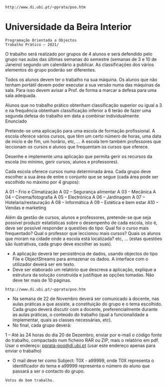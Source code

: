 ```
http://www.di.ubi.pt/~pprata/poo.htm
```
# Universidade da Beira Interior

```
Programação Orientada a Objectos
Trabalho Prático – 2021/
```
O trabalho será realizado por grupos de 4 alunos e será defendido pelo grupo nas aulas das
últimas semanas do semestre (semanas de 3 e 10 de Janeiro) segundo um calendário a publicar.
As classificações dos vários elementos do grupo poderão ser diferentes.

Todos os alunos devem ter o trabalho na sua máquina. Os alunos que não tenham portátil devem
poder executar a sua versão numa das máquinas da sala. Para isso devem avisar a Prof. de
forma a marcar a defesa para uma sala adequada.

Alunos que no trabalho prático obtenham classificação superior ou igual a 3 e na frequência
obtenham classificação inferior a 6 terão de fazer uma segunda defesa do trabalho em data a
combinar individualmente.
Enunciado

Pretende-se uma aplicação para uma escola de formação profissional. A escola oferece vários
cursos, que têm um certo número de horas, uma data de início e de fim, um horário, etc, ...
A escola tem também professores que leccionam os cursos e alunos que frequentam os cursos
que oferece.

Desenhe e implemente uma aplicação que permita gerir os recursos da escola (no mínimo, gerir
cursos, alunos e professores).

Cada escola oferece cursos numa determinada área. Cada grupo deve escolher a sua área de entre
o conjunto que se segue (cada área pode ser escolhido no máximo por 4 grupos):

A 01 – Frio e Climatização
A 02 – Segurança alimentar
A 03 – Mecânica
A 04 – Cinema/fotografia
A 05 – Electrónica
A 06 – Jardinagem
A 07 – Hotelaria/restauração
A 08 – Informática
A 09 – Estética e bem estar
A10 – Vendas e marketing

Além da gestão de cursos, alunos e professores, pretende-se que seja possível produzir
estatísticas sobre o desempenho de cada escola, isto é, deve ser possível responder a questões do
tipo: Qual foi o curso mais frequentado? Qual o professor que leccionou mais cursos? Quais os
alunos que moram na cidade onde a escola está localizada? etc, ... (estas questões são
ilustrativas, cada grupo deve escolher as suas).

- A aplicação deverá ter persistência de dados, usando objectos do tipo File e ObjectStreams para
armazenar os dados. A interface com o utilizador deverá ser em texto.
- Deve ser elaborado um relatório que descreva a aplicação, explique a estrutura da solução
construída e justifique as opções tomadas. Não deve ter mais de 10 páginas.


```
http://www.di.ubi.pt/~pprata/poo.htm
```
- Na semana de 22 de Novembro deverá ser comunicado à docente, nas aulas práticas a que
assiste, a constituição do grupo e o tema escolhido. Cada grupo deverá discutir com a docente,
preferencialmente durante as aulas práticas, o conteúdo do trabalho (qual a funcionalidade a
implementar, quais as classes necessárias, etc).
- No final, cada grupo deverá:

1 – Até às 24 horas do dia 20 de Dezembro, enviar por e-mail o código fonte do trabalho,
compactado num ficheiro RAR ou ZIP, mais o relatório em pdf.
Usar o endereço: pprata-poo@di.ubi.pt (usar este endereço apenas para enviar o trabalho)

- O mail deve ter como Subject: T0X - a99999, onde T0X representa o identificador do tema e
a99999 representa o número do aluno que passará a ser o contacto do grupo.

```
Votos de bom trabalho.
```

